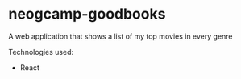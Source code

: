 # neogcamp-goodbooks

A web application that shows a list of my top movies in every genre 

Technologies used: 
- React

